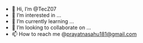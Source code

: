 - 👋 Hi, I’m @TecZ07
- 👀 I’m interested in ...
- 🌱 I’m currently learning ...
- 💞️ I’m looking to collaborate on ...
- 📫 How to reach me @prayatnasahu181@gmail.com

<!---
TecZ07/TecZ07 is a ✨ special ✨ repository because its `README.md` (this file) appears on your GitHub profile.
You can click the Preview link to take a look at your changes.
--->
